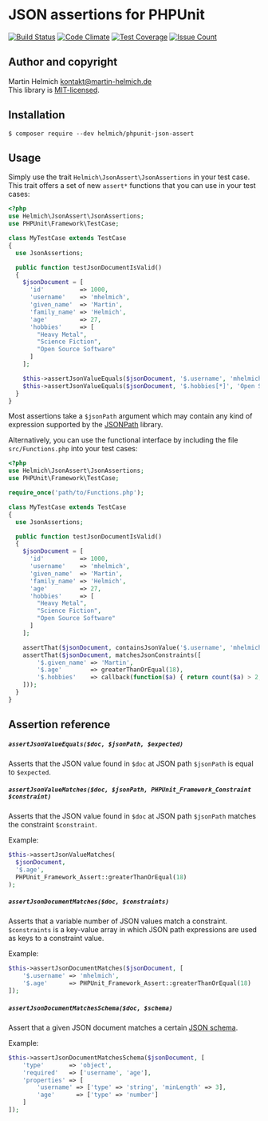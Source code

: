 # JSON assertions for PHPUnit

[![Build Status](https://travis-ci.org/martin-helmich/phpunit-json-assert.svg)](https://travis-ci.org/martin-helmich/phpunit-json-assert)
[![Code Climate](https://codeclimate.com/github/martin-helmich/phpunit-json-assert/badges/gpa.svg)](https://codeclimate.com/github/martin-helmich/phpunit-json-assert)
[![Test Coverage](https://codeclimate.com/github/martin-helmich/phpunit-json-assert/badges/coverage.svg)](https://codeclimate.com/github/martin-helmich/phpunit-json-assert/coverage)
[![Issue Count](https://codeclimate.com/github/martin-helmich/phpunit-json-assert/badges/issue_count.svg)](https://codeclimate.com/github/martin-helmich/phpunit-json-assert)

## Author and copyright

Martin Helmich <kontakt@martin-helmich.de>  
This library is [MIT-licensed](LICENSE.txt).

## Installation

    $ composer require --dev helmich/phpunit-json-assert

## Usage

Simply use the trait `Helmich\JsonAssert\JsonAssertions` in your test case. This
trait offers a set of new `assert*` functions that you can use in your test
cases:

```php
<?php
use Helmich\JsonAssert\JsonAssertions;
use PHPUnit\Framework\TestCase;

class MyTestCase extends TestCase
{
  use JsonAssertions;

  public function testJsonDocumentIsValid()
  {
    $jsonDocument = [
      'id'          => 1000,
      'username'    => 'mhelmich',
      'given_name'  => 'Martin',
      'family_name' => 'Helmich',
      'age'         => 27,
      'hobbies'     => [
        "Heavy Metal",
        "Science Fiction",
        "Open Source Software"
      ]
    ];

    $this->assertJsonValueEquals($jsonDocument, '$.username', 'mhelmich');
    $this->assertJsonValueEquals($jsonDocument, '$.hobbies[*]', 'Open Source Software');
  }
}
```

Most assertions take a `$jsonPath` argument which may contain any kind of
expression supported by the [JSONPath][jsonpath] library.

Alternatively, you can use the functional interface by including the file
`src/Functions.php` into your test cases:

```php
<?php
use Helmich\JsonAssert\JsonAssertions;
use PHPUnit\Framework\TestCase;

require_once('path/to/Functions.php');

class MyTestCase extends TestCase
{
  use JsonAssertions;

  public function testJsonDocumentIsValid()
  {
    $jsonDocument = [
      'id'          => 1000,
      'username'    => 'mhelmich',
      'given_name'  => 'Martin',
      'family_name' => 'Helmich',
      'age'         => 27,
      'hobbies'     => [
        "Heavy Metal",
        "Science Fiction",
        "Open Source Software"
      ]
    ];

    assertThat($jsonDocument, containsJsonValue('$.username', 'mhelmich'));
    assertThat($jsonDocument, matchesJsonConstraints([
        '$.given_name' => 'Martin',
        '$.age'        => greaterThanOrEqual(18),
        '$.hobbies'    => callback(function($a) { return count($a) > 2; })
    ]));
  }
}
```

## Assertion reference

##### `assertJsonValueEquals($doc, $jsonPath, $expected)`

Asserts that the JSON value found in `$doc` at JSON path `$jsonPath` is equal
to `$expected`.

##### `assertJsonValueMatches($doc, $jsonPath, PHPUnit_Framework_Constraint $constraint)`

Asserts that the JSON value found in `$doc` at JSON path `$jsonPath` matches
the constraint `$constraint`.

Example:

```php
$this->assertJsonValueMatches(
  $jsonDocument,
  '$.age',
  PHPUnit_Framework_Assert::greaterThanOrEqual(18)
);
```

##### `assertJsonDocumentMatches($doc, $constraints)`

Asserts that a variable number of JSON values match a constraint. `$constraints`
is a key-value array in which JSON path expressions are used as keys to a
constraint value.

Example:

```php
$this->assertJsonDocumentMatches($jsonDocument, [
    '$.username' => 'mhelmich',
    '$.age'      => PHPUnit_Framework_Assert::greaterThanOrEqual(18)
]);
```

##### `assertJsonDocumentMatchesSchema($doc, $schema)`

Assert that a given JSON document matches a certain [JSON schema][jsonschema].

Example:

```php
$this->assertJsonDocumentMatchesSchema($jsonDocument, [
    'type'       => 'object',
    'required'   => ['username', 'age'],
    'properties' => [
        'username' => ['type' => 'string', 'minLength' => 3],
        'age'      => ['type' => 'number']
    ]
]);
```

[jsonpath]: https://packagist.org/packages/flow/jsonpath
[jsonschema]: http://json-schema.org/
